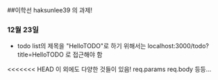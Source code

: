 ##이학선 haksunlee39 의 과제!
### 12월 23일
* todo list의 제목을 "HelloTODO"로 하기 위해서는 localhost:3000/todo?title=HelloTODO 로 접근해야 함

<<<<<<< HEAD
이 외에도 다양한 것들이 있음!
req.params
req.body 등등...
